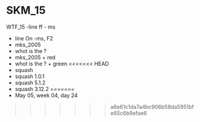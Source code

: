 # SKM_15
WTF_15 
-line ff - ms
- line On -ms, F2
- mks_2005
- whot is the ?
- mks_2005 + red
- whot is the ? + green
<<<<<<< HEAD
- squash
- squash 1.0.1
- squash 5.1.2
- squash 3.12.2
=======
- May 05, week 04, day 24
>>>>>>> a6e61c1da7a4bc906b58da5951bfe65c6b9efae6
